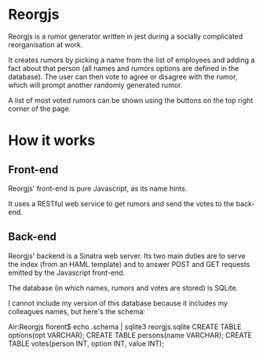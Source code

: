 Reorgjs
=======

Reorgjs is a rumor generator written in jest during a socially complicated reorganisation at work.

It creates rumors by picking a name from the list of employees and adding a fact about that person (all names and rumors options are defined in the database). The user can then vote to agree or disagree with the rumor, which will prompt another randomly generated rumor.

A list of most voted rumors can be shown using the buttons on the top right corner of the page.


How it works
============

Front-end
---------

Reorgjs' front-end is pure Javascript, as its name hints.

It uses a RESTful web service to get rumors and send the votes to the back-end.

Back-end
--------

Reorgjs' backend is a Sinatra web server. Its two main duties are to serve the index (from an HAML template) and to answer POST and GET requests emitted by the Javascript front-end.

The database (in which names, rumors and votes are stored) is SQLite.

I cannot include my version of this database because it includes my colleagues names, but here's the schema:

Air:Reorgjs florent$ echo .schema | sqlite3 reorgjs.sqlite
CREATE TABLE options(opt VARCHAR);
CREATE TABLE persons(name VARCHAR);
CREATE TABLE votes(person INT, option INT, value INT);

